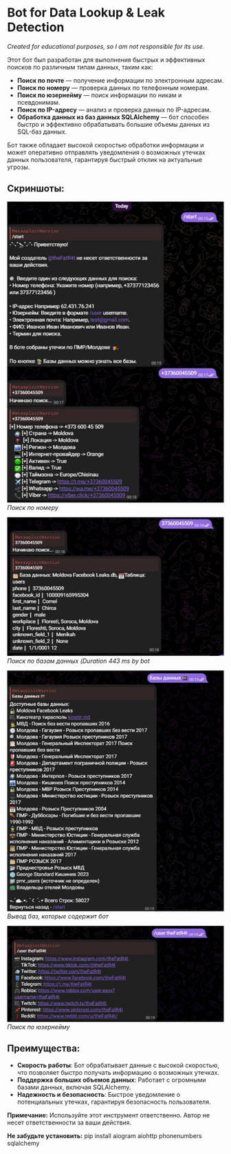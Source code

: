 # **Bot for Data Lookup & Leak Detection**  
*Created for educational purposes, so I am not responsible for its use.*

Этот бот был разработан для выполнения быстрых и эффективных поисков по различным типам данных, таким как:

- **Поиск по почте** — получение информации по электронным адресам.
- **Поиск по номеру** — проверка данных по телефонным номерам.
- **Поиск по юзернейму** — поиск информации по никам и псевдонимам.
- **Поиск по IP-адресу** — анализ и проверка данных по IP-адресам.
- **Обработка данных из баз данных SQLAlchemy** — бот способен быстро и эффективно обрабатывать большие объемы данных из SQL-баз данных.

Бот также обладает высокой скоростью обработки информации и может оперативно отправлять уведомления о возможных утечках данных пользователя, гарантируя быстрый отклик на актуальные угрозы.

## **Скриншоты:**

![Poc1](./Poc1.jpg)  
*Поиск по номеру*

![Poc2](./Poc2.jpg)  
*Поиск по базам данных  (Duration 443 ms by bot*

![PocDatabases4](./PocDatabases4.jpg)  
*Вывод баз, которые содержит бот*

![userPoc3](./userPoc3.jpg)  
*Поиск по юзернейму*

## **Преимущества:**
- **Скорость работы**: Бот обрабатывает данные с высокой скоростью, что позволяет быстро получать информацию о возможных утечках.
- **Поддержка больших объемов данных**: Работает с огромными базами данных, включая SQLAlchemy.
- **Надежность и безопасность**: Быстрое уведомление о потенциальных утечках, гарантируя безопасность пользователя.

**Примечание:** Используйте этот инструмент ответственно. Автор не несет ответственности за ваши действия.

**Не забудьте установить:**
pip install aiogram aiohttp phonenumbers sqlalchemy
